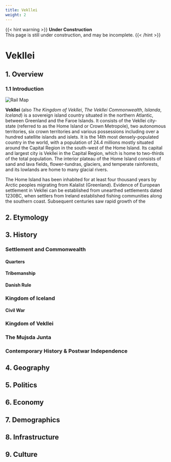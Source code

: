 ```yaml
---
title: Vekllei
weight: 2
---
```


{{< hint warning >}}
**Under Construction**  
This page is still under construction, and may be incomplete.
{{< /hint >}}

# Vekllei

## 1. Overview

### 1.1 Introduction

![Rail Map](https://millmint.studio/images/railmap.jpg)

**Vekllei** (also *The Kingdom of Vekllei*, *The Vekllei Commonwealth*, *Islanda*, *Iceland*) is a sovereign island country situated in the northern Atlantic, between Greenland and the Faroe Islands. It consists of the Vekllei city-state (referred to as the Home Island or Crown Metropole), two autonomous territories, six crown territories and various possessions including over a hundred satellite islands and islets. It is the 14th most densely-populated country in the world, with a population of 24.4 millions mostly situated around the Capital Region in the south-west of the Home Island. Its capital and largest city is Vekllei in the Capital Region, which is home to two-thirds of the total population. The interior plateau of the Home Island consists of sand and lava fields, flower-tundras, glaciers, and temperate rainforests, and its lowlands are home to many glacial rivers.

The Home Island has been inhabited for at least four thousand years by Arctic peoples migrating from Kalalist (Greenland). Evidence of European settlement in Vekllei can be established from unearthed settlements dated 1230BC, when settlers from Ireland established fishing communities along the southern coast. Subsequent centuries saw rapid growth of the


## 2. Etymology

## 3. History

### Settlement and Commonwealth

#### Quarters

#### Tribemanship

#### Danish Rule

### Kingdom of Iceland

#### Civil War

### Kingdom of Vekllei

### The Mujsda Junta

### Contemporary History & Postwar Independence


## 4. Geography

## 5. Politics

## 6. Economy

## 7. Demographics

## 8. Infrastructure

## 9. Culture
